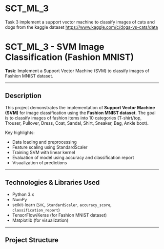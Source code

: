 # SCT_ML_3
Task 3 implement a support vector machine to classify images of cats and dogs from the kaggle dataset  https://www.kaggle.com/c/dogs-vs-cats/data
# SCT_ML_3 - SVM Image Classification (Fashion MNIST)

**Task:** Implement a Support Vector Machine (SVM) to classify images of Fashion MNIST dataset.

---

## **Description**

This project demonstrates the implementation of **Support Vector Machine (SVM)** for image classification using the **Fashion MNIST dataset**. The goal is to classify images of fashion items into 10 categories (T-shirt/top, Trouser, Pullover, Dress, Coat, Sandal, Shirt, Sneaker, Bag, Ankle boot).

Key highlights:
- Data loading and preprocessing
- Feature scaling using StandardScaler
- Training SVM with linear kernel
- Evaluation of model using accuracy and classification report
- Visualization of predictions

---

## **Technologies & Libraries Used**

- Python 3.x  
- NumPy  
- scikit-learn (`SVC`, `StandardScaler`, `accuracy_score`, `classification_report`)  
- TensorFlow/Keras (for Fashion MNIST dataset)  
- Matplotlib (for visualization)

---

## **Project Structure**

